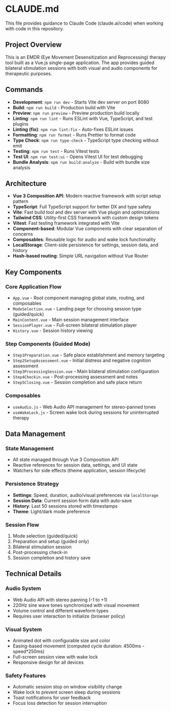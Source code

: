 # CLAUDE.md

This file provides guidance to Claude Code (claude.ai/code) when working with code in this repository.

## Project Overview

This is an EMDR (Eye Movement Desensitization and Reprocessing) therapy tool built as a Vue.js single-page application. The app provides guided bilateral stimulation sessions with both visual and audio components for therapeutic purposes.

## Commands

- **Development**: `npm run dev` - Starts Vite dev server on port 8080
- **Build**: `npm run build` - Production build with Vite
- **Preview**: `npm run preview` - Preview production build locally
- **Linting**: `npm run lint` - Runs ESLint with Vue, TypeScript, and test plugins
- **Linting (fix)**: `npm run lint:fix` - Auto-fixes ESLint issues
- **Formatting**: `npm run format` - Runs Prettier to format code
- **Type Check**: `npm run type-check` - TypeScript type checking without emit
- **Testing**: `npm run test` - Runs Vitest tests
- **Test UI**: `npm run test:ui` - Opens Vitest UI for test debugging
- **Bundle Analysis**: `npm run build:analyze` - Build with bundle size analysis

## Architecture

- **Vue 3 Composition API**: Modern reactive framework with script setup pattern
- **TypeScript**: Full TypeScript support for better DX and type safety
- **Vite**: Fast build tool and dev server with Vue plugin and optimizations
- **Tailwind CSS**: Utility-first CSS framework with custom design tokens
- **Vitest**: Fast testing framework integrated with Vite
- **Component-based**: Modular Vue components with clear separation of concerns
- **Composables**: Reusable logic for audio and wake lock functionality
- **LocalStorage**: Client-side persistence for settings, session data, and history
- **Hash-based routing**: Simple URL navigation without Vue Router

## Key Components

### Core Application Flow
- `App.vue` - Root component managing global state, routing, and composables
- `ModeSelection.vue` - Landing page for choosing session type (guided/quick)
- `MainContent.vue` - Main session management interface
- `SessionPlayer.vue` - Full-screen bilateral stimulation player
- `History.vue` - Session history viewing

### Step Components (Guided Mode)
- `Step1Preparation.vue` - Safe place establishment and memory targeting
- `Step2SetupAssessment.vue` - Initial distress and negative cognition assessment
- `Step3ProcessingSession.vue` - Main bilateral stimulation configuration
- `Step4Checkin.vue` - Post-processing assessment and notes
- `Step5Closing.vue` - Session completion and safe place return

### Composables
- `useAudio.js` - Web Audio API management for stereo-panned tones
- `useWakeLock.js` - Screen wake lock during sessions for uninterrupted therapy

## Data Management

### State Management
- All state managed through Vue 3 Composition API
- Reactive references for session data, settings, and UI state
- Watchers for side effects (theme application, session lifecycle)

### Persistence Strategy  
- **Settings**: Speed, duration, audio/visual preferences via `localStorage`
- **Session Data**: Current session form data with auto-save
- **History**: Last 50 sessions stored with timestamps
- **Theme**: Light/dark mode preference

### Session Flow
1. Mode selection (guided/quick)
2. Preparation and setup (guided only) 
3. Bilateral stimulation session
4. Post-processing check-in
5. Session completion and history save

## Technical Details

### Audio System
- Web Audio API with stereo panning (-1 to +1)
- 220Hz sine wave tones synchronized with visual movement
- Volume control and different waveform types
- Requires user interaction to initialize (browser policy)

### Visual System
- Animated dot with configurable size and color
- Easing-based movement (computed cycle duration: 4500ms - speed*250ms)
- Full-screen session view with wake lock
- Responsive design for all devices

### Safety Features
- Automatic session stop on window visibility change
- Wake lock to prevent screen sleep during sessions
- Toast notifications for user feedback
- Focus loss detection for session interruption